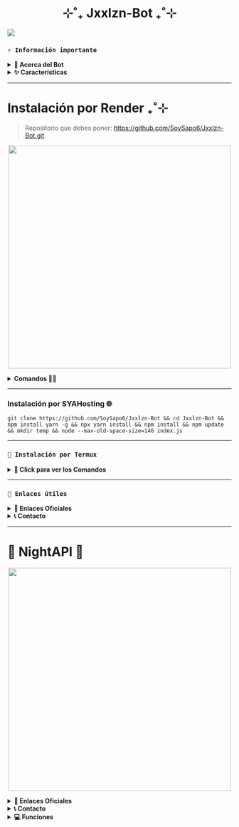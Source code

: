 
<h1 align="center">⊹˚₊ Jxxlzn-Bot ₊˚⊹</h1>

<img src="https://media1.tenor.com/m/Wakk9-QWiLIAAAAd/dokkan-battle-top.gif">

### **`⚡ Información importante`**

<details>
<summary><b>📱 Acerca del Bot</b></summary>

* Este proyecto **no está afiliado de ninguna manera** con `WhatsApp`, `Inc. WhatsApp` es una marca registrada de `WhatsApp LLC`.
* Jxxlzn-Bot es un **desarrollo independiente** que **no tiene ninguna relación oficial con la compañía**.
* Este bot fue creado de forma individual y profesional.
</details>

<details>
<summary><b>✨ Características</b></summary>

> Jxxlzn-Bot está en constante evolución. Si encuentras algún error, repórtalo.

- [x] Interacción con voz y texto
- [x] Configuración personalizada para grupos
- [x] Protección avanzada: antidelete, antilink, antispam, etc.
- [x] Mensajes de bienvenida temáticos
- [x] Mini-juegos interactivos: tictactoe, matemáticas, trivia
- [x] Chatbot con personalidad (simsimi)
- [x] Respuestas automáticas personalizables
- [x] Creación de stickers de image/video/gif/url
- [x] SubBot (Jadibot) multidispositivo
- [x] Buscador Google optimizado
- [x] Sistema RPG
- [x] Personalización completa de menús e interfaces
- [x] Descarga de música y video de múltiples plataformas
- [ ] Más funciones próximamente...

</details>

---

# Instalación por Render ₊˚⊹
> Repositorio que debes poner:
https://github.com/SoySapo6/Jxxlzn-Bot.git

<p align="center">
  <img src="https://files.catbox.moe/xnojvs.png" width="500">
</p>

<details>
<summary><b>Comandos 👨‍💻</b></summary>

Build Command:
```
yarn install && npm install && npm update
```

Start Command & Run Command:
```
node server-render.js
```

> Luego ve a la URL que te dio Render y añadele:
```
/auth/s
```
ejemplo:
```
https://miweb.onrender.com/auth/s
```

luego reemplaza "s" por tu número de celular.
Ejemplo:
```
https://miweb.onrender.com/auth/51921826391
```

</details>

---

### Instalación por SYAHosting 🌐

```
git clone https://github.com/SoySapo6/Jxxlzn-Bot && cd Jxxlzn-Bot && npm install yarn -g && npx yarn install && npm install && npm update && mkdir temp && node --max-old-space-size=146 index.js
```

---

### **`📲 Instalación por Termux`**

<details>
<summary><b>📝 Click para ver los Comandos</b></summary>

### **💮 Instalación manual por Termux**
```bash
termux-setup-storage
apt update && apt upgrade && pkg install -y git nodejs ffmpeg imagemagick yarn
git clone https://github.com/SoySapo6/Jxxlzn-Bot && cd Jxxlzn-Bot
yarn install
npm install
npm update
mkdir temp && npm start
```

> Si aparece (Y/I/N/O/D/Z) [default=N] usa la letra "y" + "ENTER"

### **🔮 En caso de detenerse en Termux**
```bash
cd Jxxlzn-Bot
npm start
```

### **⭐ Volverte owner del Bot**
```bash
cd Jxxlzn-Bot && nano settings.js
```

</details>

---

### **`🌟 Enlaces útiles`**

<details>
<summary><b>🔮 Enlaces Oficiales</b></summary>

* Canal Oficial [`¡Click aquí!`](https://whatsapp.com/channel/0029Vb5SVuN7j6g43YZTR20b)
* Grupo Oficial [`¡Click aquí!`](https://chat.whatsapp.com/EprzCjr7XFyAIFr9OfBh2o)
* Comunidad Oficial [`¡Click aquí!`](https://chat.whatsapp.com/KqkJwla1aq1LgaPiuFFtEY)
</details>

<details>
<summary><b>📞 Contacto</b></summary>

* WhatsApp: [`Aquí`](https://Wa.me/51921826291)

</details>

---

# 🌃 NightAPI 🌌

<p align="center">
  <img src="https://files.catbox.moe/0wjz52.png" width="500">
</p>

<details>
<summary><b>🔮 Enlaces Oficiales</b></summary>

* Página Web [`¡Click aquí!`](https://nightapioficial.onrender.com/)

</details>

<details>
<summary><b>📞 Contacto</b></summary>

* WhatsApp: [`Aquí`](https://Wa.me/51921826291)

</details>

<details>
<summary><b>💻 Funciones</b></summary>

<p align="center">
  <img src="https://files.catbox.moe/mtqu28.png" width="500">
</p>

</details>
